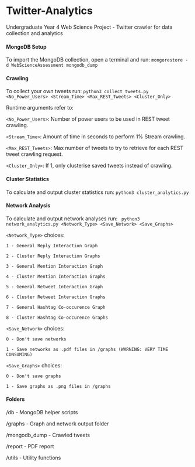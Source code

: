 # Twitter-Analytics
Undergraduate Year 4 Web Science Project - Twitter crawler for data collection and analytics

#### MongoDB Setup

To import the MongoDB collection, open a terminal and run:
```mongorestore -d WebScienceAssessment mongodb_dump```

#### Crawling
To collect your own tweets run: ```python3 collect_tweets.py <No_Power_Users> <Stream_Time> <Max_REST_Tweets> <Cluster_Only>```

Runtime arguments refer to:

```<No_Power_Users>```: Number of power users to be used in REST tweet crawling.

```<Stream_Time>```: Amount of time in seconds to perform 1% Stream crawling.

```<Max_REST_Tweets>```: Max number of tweets to try to retrieve for each REST tweet crawling request.

```<Cluster_Only>```: If 1, only clusterise saved tweets instead of crawling.

#### Cluster Statistics

To calculate and output cluster statistics run: ```python3 cluster_analytics.py```

#### Network Analysis

To calculate and output network analyses run: ``` python3 network_analytics.py <Network_Type> <Save_Network> <Save_Graphs>```

```<Network_Type>``` choices:

	1 - General Reply Interaction Graph

	2 - Cluster Reply Interaction Graphs

	3 - General Mention Interaction Graph

	4 - Cluster Mention Interaction Graphs

	5 - General Retweet Interaction Graph

	6 - Cluster Retweet Interaction Graphs

	7 - General Hashtag Co-occurence Graph

	8 - Cluster Hashtag Co-occurence Graphs

```<Save_Network>``` choices:

	0 - Don't save networks

	1 - Save networks as .pdf files in /graphs (WARNING: VERY TIME CONSUMING)

```<Save_Graphs>``` choices:

	0 - Don't save graphs

	1 - Save graphs as .png files in /graphs

#### Folders

/db - MongoDB helper scripts

/graphs - Graph and network output folder

/mongodb_dump - Crawled tweets 

/report - PDF report

/utils - Utility functions
